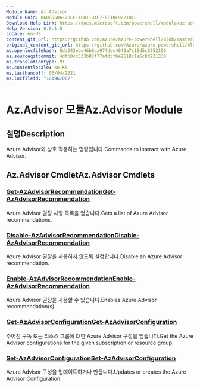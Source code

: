 ```yaml
---
Module Name: Az.Advisor
Module Guid: 860B550A-20CE-4FB1-BAE7-EF10E9221BCE
Download Help Link: https://docs.microsoft.com/powershell/module/az.advisor
Help Version: 0.0.1.0
Locale: en-US
content_git_url: https://github.com/Azure/azure-powershell/blob/master/src/Advisor/Advisor/help/Az.Advisor.md
original_content_git_url: https://github.com/Azure/azure-powershell/blob/master/src/Advisor/Advisor/help/Az.Advisor.md
ms.openlocfilehash: 8dd043eba46b8da97fdec4040a7c19d5c6252196
ms.sourcegitcommit: 4dfb0cc533b83f77afdcfbe2618c1e6c8d221330
ms.translationtype: MT
ms.contentlocale: ko-KR
ms.lasthandoff: 03/04/2021
ms.locfileid: "101967067"
---
```

# <span data-ttu-id="01515-101">Az.Advisor 모듈</span><span class="sxs-lookup"><span data-stu-id="01515-101">Az.Advisor Module</span></span>
## <span data-ttu-id="01515-102">설명</span><span class="sxs-lookup"><span data-stu-id="01515-102">Description</span></span>
<span data-ttu-id="01515-103">Azure Advisor와 상호 작용하는 명령입니다.</span><span class="sxs-lookup"><span data-stu-id="01515-103">Commands to interact with Azure Advisor.</span></span>

## <span data-ttu-id="01515-104">Az.Advisor Cmdlet</span><span class="sxs-lookup"><span data-stu-id="01515-104">Az.Advisor Cmdlets</span></span>
### [<span data-ttu-id="01515-105">Get-AzAdvisorRecommendation</span><span class="sxs-lookup"><span data-stu-id="01515-105">Get-AzAdvisorRecommendation</span></span>](Get-AzAdvisorRecommendation.md)
<span data-ttu-id="01515-106">Azure Advisor 권장 사항 목록을 얻습니다.</span><span class="sxs-lookup"><span data-stu-id="01515-106">Gets a list of Azure Advisor recommendations.</span></span>

### [<span data-ttu-id="01515-107">Disable-AzAdvisorRecommendation</span><span class="sxs-lookup"><span data-stu-id="01515-107">Disable-AzAdvisorRecommendation</span></span>](Disable-AzAdvisorRecommendation.md)
<span data-ttu-id="01515-108">Azure Advisor 권장을 사용하지 않도록 설정합니다.</span><span class="sxs-lookup"><span data-stu-id="01515-108">Disable an Azure Advisor recommendation.</span></span>

### [<span data-ttu-id="01515-109">Enable-AzAdvisorRecommendation</span><span class="sxs-lookup"><span data-stu-id="01515-109">Enable-AzAdvisorRecommendation</span></span>](Enable-AzAdvisorRecommendation.md)
<span data-ttu-id="01515-110">Azure Advisor 권장을 사용할 수 있습니다.</span><span class="sxs-lookup"><span data-stu-id="01515-110">Enables Azure Advisor recommendation(s).</span></span>

### [<span data-ttu-id="01515-111">Get-AzAdvisorConfiguration</span><span class="sxs-lookup"><span data-stu-id="01515-111">Get-AzAdvisorConfiguration</span></span>](Get-AzAdvisorConfiguration.md)
<span data-ttu-id="01515-112">주어진 구독 또는 리소스 그룹에 대한 Azure Advisor 구성을 얻습니다.</span><span class="sxs-lookup"><span data-stu-id="01515-112">Get the Azure Advisor configurations for the given subscription or resource group.</span></span>

### [<span data-ttu-id="01515-113">Set-AzAdvisorConfiguration</span><span class="sxs-lookup"><span data-stu-id="01515-113">Set-AzAdvisorConfiguration</span></span>](Set-AzAdvisorConfiguration.md)
<span data-ttu-id="01515-114">Azure Advisor 구성을 업데이트하거나 만듭니다.</span><span class="sxs-lookup"><span data-stu-id="01515-114">Updates or creates the Azure Advisor Configuration.</span></span>
